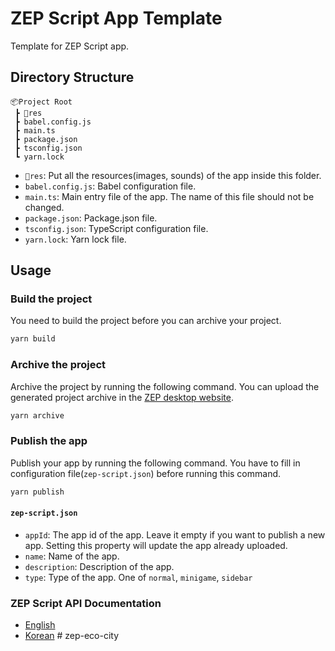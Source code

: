 # ZEP Script App Template

Template for ZEP Script app.

## Directory Structure

```
📦Project Root
 ┣ 📂res
 ┣ babel.config.js
 ┣ main.ts
 ┣ package.json
 ┣ tsconfig.json
 ┗ yarn.lock
```

- `📂res`: Put all the resources(images, sounds) of the app inside this folder.
- `babel.config.js`: Babel configuration file.
- `main.ts`: Main entry file of the app. The name of this file should not be changed.
- `package.json`: Package.json file.
- `tsconfig.json`: TypeScript configuration file.
- `yarn.lock`: Yarn lock file.

## Usage

### Build the project

You need to build the project before you can archive your project.

```bash
yarn build
```

### Archive the project

Archive the project by running the following command. You can upload the generated project archive in the [ZEP desktop website](https://zep.us/me/apps/).

```bash
yarn archive
```

### Publish the app 

Publish your app by running the following command. You have to fill in configuration file(`zep-script.json`) before running this command.

```bash
yarn publish
```

#### `zep-script.json`

- `appId`: The app id of the app. Leave it empty if you want to publish a new app. Setting this property will update the app already uploaded.
- `name`: Name of the app.
- `description`: Description of the app.
- `type`: Type of the app. One of `normal`, `minigame`, `sidebar`

### ZEP Script API Documentation

- [English](https://docs.zep.us/zep-script)
- [Korean](https://docs-kr.zep.us/zep-script)
#   z e p - e c o - c i t y 
 
 